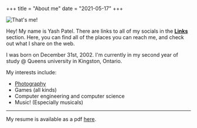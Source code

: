 +++
title = "About me"
date = "2021-05-17"
+++

![That's me!](/about.jpg)

Hey! My name is Yash Patel. There are links to all of my socials in the [**Links**](https://darkishlocket10.github.io/Links/) section. Here, you can find all of the places you can reach me, and check out what I share on the web.

 I was born on December 31st, 2002. I'm currently in my second year of study @ Queens university in Kingston, Ontario.

My interests include:

- [Photography](https://photoprism.darkishlocket10.me/browse)
- Games (all kinds)
- Computer engineering and computer science
- Music! (Especially musicals)
---

My resume is available as a pdf [here](other/YashPatelResume.pdf).
